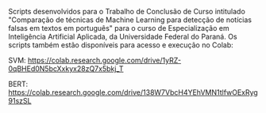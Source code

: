 Scripts desenvolvidos para o Trabalho de Conclusão de Curso intitulado "Comparação de técnicas de Machine Learning para detecção de notícias falsas em textos em português" para o curso de Especialização em Inteligência Artificial Aplicada, da Universidade Federal do Paraná.
Os scripts também estão disponíveis para acesso e execução no Colab:

SVM: https://colab.research.google.com/drive/1yRZ-0qBHEd0N5bcXxkyx28zQ7x5bkj_T

BERT: https://colab.research.google.com/drive/138W7VbcH4YEhVMN1tlfwOExRyg91szSL
